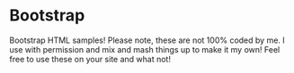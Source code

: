 Bootstrap
=========


Bootstrap HTML samples!
Please note, these are not 100% coded by me. I use with permission and mix and mash things up to make it my own! 
Feel free to use these on your site and what not!
